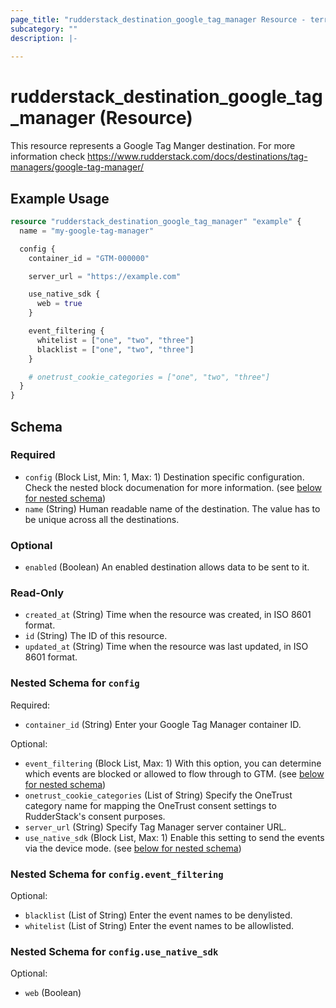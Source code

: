 ```yaml
---
page_title: "rudderstack_destination_google_tag_manager Resource - terraform-provider-rudderstack"
subcategory: ""
description: |-
  
---
```


# rudderstack_destination_google_tag_manager (Resource)

This resource represents a Google Tag Manger destination. For more information check 
https://www.rudderstack.com/docs/destinations/tag-managers/google-tag-manager/

## Example Usage

```terraform
resource "rudderstack_destination_google_tag_manager" "example" {
  name = "my-google-tag-manager"

  config {
    container_id = "GTM-000000"

    server_url = "https://example.com"

    use_native_sdk {
      web = true
    }

    event_filtering {
      whitelist = ["one", "two", "three"]
      blacklist = ["one", "two", "three"]
    }

    # onetrust_cookie_categories = ["one", "two", "three"]
  }
}
```

<!-- schema generated by tfplugindocs -->
## Schema

### Required

- `config` (Block List, Min: 1, Max: 1) Destination specific configuration. Check the nested block documenation for more information. (see [below for nested schema](#nestedblock--config))
- `name` (String) Human readable name of the destination. The value has to be unique across all the destinations.

### Optional

- `enabled` (Boolean) An enabled destination allows data to be sent to it.

### Read-Only

- `created_at` (String) Time when the resource was created, in ISO 8601 format.
- `id` (String) The ID of this resource.
- `updated_at` (String) Time when the resource was last updated, in ISO 8601 format.

<a id="nestedblock--config"></a>
### Nested Schema for `config`

Required:

- `container_id` (String) Enter your Google Tag Manager container ID.

Optional:

- `event_filtering` (Block List, Max: 1) With this option, you can determine which events are blocked or allowed to flow through to GTM. (see [below for nested schema](#nestedblock--config--event_filtering))
- `onetrust_cookie_categories` (List of String) Specify the OneTrust category name for mapping the OneTrust consent settings to RudderStack's consent purposes.
- `server_url` (String) Specify Tag Manager server container URL.
- `use_native_sdk` (Block List, Max: 1) Enable this setting to send the events via the device mode. (see [below for nested schema](#nestedblock--config--use_native_sdk))

<a id="nestedblock--config--event_filtering"></a>
### Nested Schema for `config.event_filtering`

Optional:

- `blacklist` (List of String) Enter the event names to be denylisted.
- `whitelist` (List of String) Enter the event names to be allowlisted.


<a id="nestedblock--config--use_native_sdk"></a>
### Nested Schema for `config.use_native_sdk`

Optional:

- `web` (Boolean)
